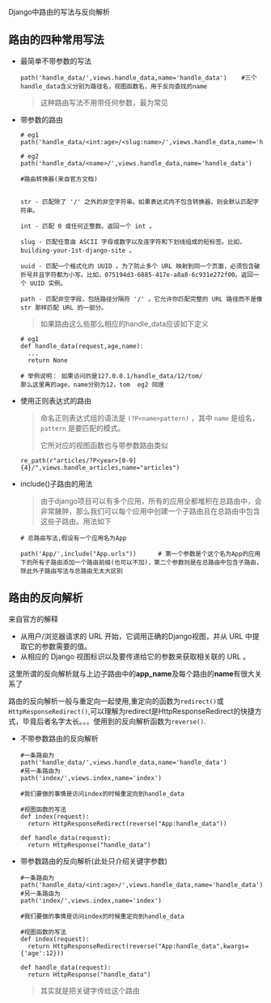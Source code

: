 Django中路由的写法与反向解析

## 路由的四种常用写法



- 最简单不带参数的写法

  ```
  path('handle_data/',views.handle_data,name='handle_data')	   #三个handle_data含义分别为路径名，视图函数名，用于反向查找的name
  ```

  > 这种路由写法不用带任何参数，最为常见

- 带参数的路由

  ```
  # eg1
  path('handle_data/<int:age>/<slug:name>/',views.handle_data,name='handle_data')
  
  # eg2
  path('handle_data/<name>/',views.handle_data,name='handle_data')
  ```

  ```
  #路由转换器(来自官方文档)
  
  
  str - 匹配除了 '/' 之外的非空字符串。如果表达式内不包含转换器，则会默认匹配字符串。
  
  int - 匹配 0 或任何正整数。返回一个 int 。
  
  slug - 匹配任意由 ASCII 字母或数字以及连字符和下划线组成的短标签。比如，building-your-1st-django-site 。
  
  uuid - 匹配一个格式化的 UUID 。为了防止多个 URL 映射到同一个页面，必须包含破折号并且字符都为小写。比如，075194d3-6885-417e-a8a8-6c931e272f00。返回一个 UUID 实例。
  
  path - 匹配非空字段，包括路径分隔符 '/' 。它允许你匹配完整的 URL 路径而不是像 str 那样匹配 URL 的一部分。
  ```

  > 如果路由这么些那么相应的handle_data应该如下定义

  ```
  # eg1
  def handle_data(request,age,name):
  	...
  	return None
  
  # 举例说明： 如果访问的是127.0.0.1/handle_data/12/tom/
  那么这里离的age，name分别为12，tom  eg2 同理
  ```

  

- 使用正则表达式的路由

  > 命名正则表达式组的语法是 `(?P<name>pattern)` ，其中 `name` 是组名，`pattern` 是要匹配的模式。
  >
  > 它所对应的视图函数也与带参数路由类似

  ```
  re_path(r"articles/?P<year>[0-9]{4}/",views.handle_articles,name="articles")
  ```

  

  

- include()子路由的用法

  > 由于django项目可以有多个应用，所有的应用全都堆积在总路由中，会非常臃肿，那么我们可以每个应用中创建一个子路由且在总路由中包含这些子路由。用法如下

  ```
  # 总路由写法,假设有一个应用名为App
  
  path('App/',include("App.urls"))		# 第一个参数是个这个名为App的应用下的所有子路由添加一个路由前缀(也可以不加)，第二个参数则是在总路由中包含子路由，除此外子路由写法与总路由无太大区别
  ```

  

## 路由的反向解析

来自官方的解释

- 从用户/浏览器请求的 URL 开始，它调用正确的Django视图，并从 URL 中提取它的参数需要的值。
- 从相应的 Django 视图标识以及要传递给它的参数来获取相关联的 URL 。



这里所谓的反向解析就与上边子路由中的**app_name**及每个路由的**name**有很大关系了



路由的反向解析一般与重定向一起使用,重定向的函数为`redirect()`或`HttpResponseRedirect()`,可以理解为redirect是HttpResponseRedirect的快捷方式，毕竟后者名字太长。。。使用到的反向解析函数为`reverse()`.



- 不带参数路由的反向解析

  ```
  #一条路由为
  path('handle_data/',views.handle_data,name='handle_data')
  #另一条路由为
  path('index/',views.index,name='index')
  
  #我们要做的事情是访问index的时候重定向到handle_data
  ```

  ```
  #视图函数的写法
  def index(request):
  	return HttpResponseRedirect(reverse("App:handle_data"))
  	
  def handle_data(request):
  	return HttpResponse("handle_data")
  ```

  

- 带参数路由的反向解析(此处只介绍关键字参数)

  ```
  #一条路由为
  path('handle_data/<int:age>/',views.handle_data,name='handle_data')
  #另一条路由为
  path('index/',views.index,name='index')
  
  #我们要做的事情是访问index的时候重定向到handle_data
  ```

  ```
  #视图函数的写法
  def index(request):
  	return HttpResponseRedirect(reverse("App:handle_data",kwargs={'age':12}))
  	
  def handle_data(request):
  	return HttpResponse("handle_data")
  ```

  > 其实就是把关键字传给这个路由